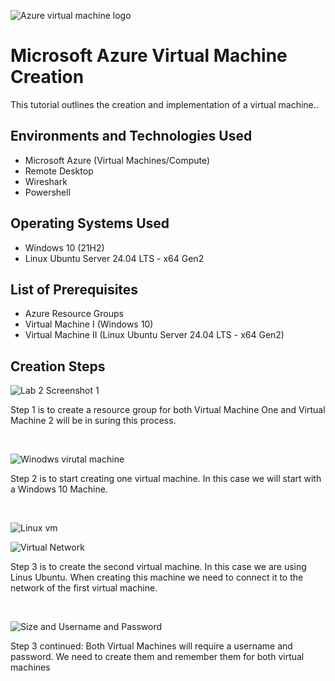 <p align="center">


![Azure virtual machine logo](https://github.com/user-attachments/assets/5e5cd689-5231-4fd2-8cf4-0d8531be3c9f)




<h1>Microsoft Azure Virtual Machine Creation</h1>
This tutorial outlines the creation and implementation of a virtual machine..<br />

<h2>Environments and Technologies Used</h2>

- Microsoft Azure (Virtual Machines/Compute)
- Remote Desktop
- Wireshark
- Powershell

<h2>Operating Systems Used </h2>

- Windows 10</b> (21H2)
- Linux Ubuntu Server 24.04 LTS - x64 Gen2

<h2>List of Prerequisites</h2>

- Azure Resource Groups
- Virtual Machine I (Windows 10)
- Virtual Machine II (Linux Ubuntu Server 24.04 LTS - x64 Gen2)

<h2>Creation Steps</h2>

<p>


![Lab 2 Screenshot 1](https://github.com/user-attachments/assets/664a0ad6-ab2e-4d7c-a550-6352306ccf22)



</p>
<p>
Step 1 is to create a resource group for both Virtual Machine One and Virtual Machine 2 will be in suring this process.
</p>
<br />

<p>
  
![Winodws virutal machine](https://github.com/user-attachments/assets/0c8bc60e-3677-47a3-8c4b-e56af8e7c6d3)



</p>
<p>
Step 2 is to start creating one virtual machine. In this case we will start with a Windows 10 Machine.
</p>
<br />


![Linux vm](https://github.com/user-attachments/assets/d296cfa7-0759-412a-ac0f-e33941f31f50)

![Virtual Network](https://github.com/user-attachments/assets/5faf9b5e-311e-4dd2-a250-2ba08c045912)



</p>
<p>
Step 3 is to create the second virtual machine. In this case we are using Linus Ubuntu. When creating this machine we need to connect it to the network of the first virtual machine.
</p>
<br />

<p>
  
![Size and Username and Password](https://github.com/user-attachments/assets/89e58e4c-41c4-4d3a-94bf-68f49b34a87a)


</p>
<p>
Step 3 continued: Both Virtual Machines will require a username and password. We need to create them and remember them for both virtual machines
